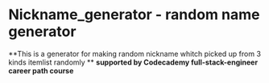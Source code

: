 # Nickname_generator - random name generator
**This is a generator for making random nickname whitch picked up from 3 kinds itemlist randomly **
**supported by Codecademy full-stack-engineer career path course**
